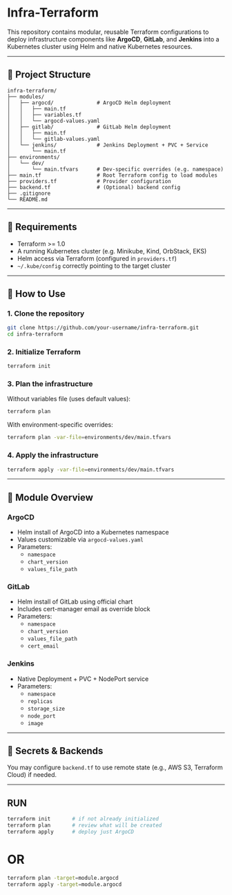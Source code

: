 # Infra-Terraform

This repository contains modular, reusable Terraform configurations to deploy infrastructure components like **ArgoCD**, **GitLab**, and **Jenkins** into a Kubernetes cluster using Helm and native Kubernetes resources.

---

## 📁 Project Structure

```
infra-terraform/
├── modules/
│   ├── argocd/              # ArgoCD Helm deployment
│   │   ├── main.tf
│   │   ├── variables.tf
│   │   └── argocd-values.yaml
│   ├── gitlab/              # GitLab Helm deployment
│   │   ├── main.tf
│   │   └── gitlab-values.yaml
│   └── jenkins/             # Jenkins Deployment + PVC + Service
│       └── main.tf
├── environments/
│   └── dev/
│       └── main.tfvars      # Dev-specific overrides (e.g. namespace)
├── main.tf                  # Root Terraform config to load modules
├── providers.tf             # Provider configuration
├── backend.tf               # (Optional) backend config
├── .gitignore
└── README.md
```

---

## 🔧 Requirements

- Terraform >= 1.0
- A running Kubernetes cluster (e.g. Minikube, Kind, OrbStack, EKS)
- Helm access via Terraform (configured in `providers.tf`)
- `~/.kube/config` correctly pointing to the target cluster

---

## 🚀 How to Use

### 1. Clone the repository

```bash
git clone https://github.com/your-username/infra-terraform.git
cd infra-terraform
```

### 2. Initialize Terraform

```bash
terraform init
```

### 3. Plan the infrastructure

Without variables file (uses default values):

```bash
terraform plan
```

With environment-specific overrides:

```bash
terraform plan -var-file=environments/dev/main.tfvars
```

### 4. Apply the infrastructure

```bash
terraform apply -var-file=environments/dev/main.tfvars
```

---

## 🧩 Module Overview

### ArgoCD

- Helm install of ArgoCD into a Kubernetes namespace
- Values customizable via `argocd-values.yaml`
- Parameters:
  - `namespace`
  - `chart_version`
  - `values_file_path`

### GitLab

- Helm install of GitLab using official chart
- Includes cert-manager email as override block
- Parameters:
  - `namespace`
  - `chart_version`
  - `values_file_path`
  - `cert_email`

### Jenkins

- Native Deployment + PVC + NodePort service
- Parameters:
  - `namespace`
  - `replicas`
  - `storage_size`
  - `node_port`
  - `image`

---

## 🔐 Secrets & Backends

You may configure `backend.tf` to use remote state (e.g., AWS S3, Terraform Cloud) if needed.

---
## RUN
```bash
terraform init       # if not already initialized
terraform plan       # review what will be created
terraform apply      # deploy just ArgoCD
```

# OR

```bash
terraform plan -target=module.argocd
terraform apply -target=module.argocd
```